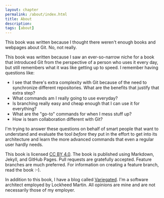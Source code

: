 ```yaml
---
layout: chapter
permalink: /about/index.html
title: About 
description: 
tags: [about]
---
```


This book was written because I thought there weren't enough books and webpages
about Git. No, not really.

This book was written because I saw an ever-so-narrow niche for a book that introduced Git
from the perspective of a person who uses it every day, but still remembers what it was
like getting up to speed. I remember having questions like:

* I see that there's extra complexity with Git because of the need to synchronize different
  repositories. What are the benefits that justify that extra step?
* What commands am I really going to use everyday? 
* Is branching really easy and cheap enough that I can use it for everything?
* What are the "go-to" commands for when I mess stuff up?
* How is team collaboration different with Git?

I'm trying to answer these questions on behalf of smart people that want to understand and evaluate
the tool *before* they put in the effort to get into its architecture and learn the more advanced
commands that even a regular user hardly needs.

This book is licensed [CC BY 4.0][license]. The book is published
using Markdown, Jekyll, and GitHub Pages.  Pull requests are gratefully
accepted. Feature branches are much preferred. For information on creating a
feature branch, read the book :-).

[license]:https://creativecommons.org/licenses/by/4.0/legalcode

In addition to this book, I have a blog called [Variegated][]. I'm a software architect
employed by Lockheed Martin. All opinions are mine and are not necessarily those of my employer.

[Variegated]:http://blog.anvard.org

